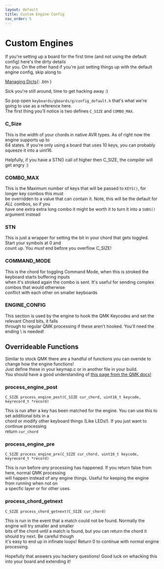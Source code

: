 ```yaml
---
layout: default
title: Custom Engine Config
nav_order: 5
---
```


# Custom Engines

If you're setting up a board for the first time (and not using the default config) here's the dirty details  
for you. On the other hand if you're just setting things up with the default engine config, skip along to

[Managing Dicts](/docs/manage){: .btn }
 
Sick you're still around, time to get hacking away :) 

So pop open ```keyboards/gboards/g/config_default.h``` that's what we're going to use as a reference here.  
The first thing you'll notice is two defines ```C_SIZE``` and ```COMBO_MAX```.

### C_Size

This is the width of your chords in native AVR types. As of right now the engine supports up to  
64 states. If you're only using a board that uses 10 keys, you can probably squeeze it into a uint16. 

Helpfully, if you have a STN() call of higher then C_SIZE, the compiler will get angry :)

### COMBO_MAX

This is the Maximum number of keys that will be passed to ```KEYS()```, for longer key combos this must  
be overridden to a value that can contain it. Note, this will be the default for _ALL_ combos, so if you  
have one extra extra long combo it might be worth it to turn it into a ```SUBS()``` argument instead

### STN

This is just a wrapper for setting the bit in your chord that gets toggled. Start your symbols at 0 and  
count up. You _must_ end before you overflow C_SIZE!

### COMMAND_MODE

This is the chord for toggling Command Mode, when this is stroked the keyboard starts buffering inputs  
when it's stroked again the combo is sent. It's useful for sending complex combos that would otherwise  
conflict with each other on smaller keyboards

### ENGINE_CONFIG

This section is used by the engine to hook the QMK Keycodes and set the relevant Chord bits, it falls  
through to regular QMK processing if these aren't hooked. You'll need the ending \ is needed!

## Overrideable Functions

Similar to stock QMK there are a handful of functions you can overide to change how the engine functions!  
Just define these in your keymap.c or in another file in your build.  
You should have a good understanding of [this page from the QMK docs!](https://beta.docs.qmk.fm/for-a-deeper-understanding/understanding_qmk#process-record)

### process_engine_post

```C_SIZE process_engine_post(C_SIZE cur_chord, uint16_t keycode, keyrecord_t *record)```

This is run after a key has been matched for the engine. You can use this to set additional bits in a  
chord or modify other keyboard things (Like LEDs!). If you just want to continue processing  
return ```cur_chord```

### process_engine_pre

```C_SIZE process_engine_pre(C_SIZE cur_chord, uint16_t keycode, keyrecord_t *record)```

This is run before _any_ processing has happened. If you return false from here, normal QMK processing  
will happen instead of any engine things. Useful for keeping the engine from running when not on  
a specfic layer or for other uses.

### process_chord_getnext

```C_SIZE process_chord_getnext(C_SIZE cur_chord)```

This is run in the event that a match could not be found. Normally the engine will try smaller and smaller  
bits of the chord until a match is found, but you can return the chord it should try next. Be careful though  
it's easy to end up in infinate loops! Return 0 to continue with normal engine processing.

Hopefully that answers you hackery questions! Good luck on whacking this into your board and extending it!
